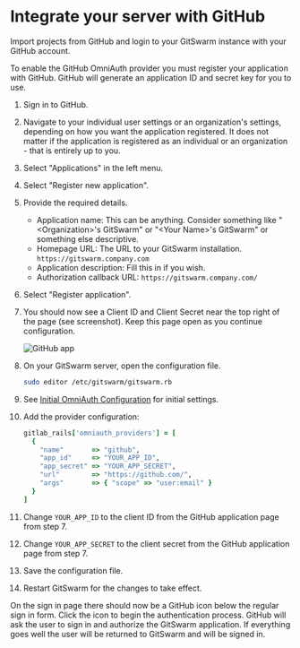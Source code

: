 # Integrate your server with GitHub

Import projects from GitHub and login to your GitSwarm instance with your
GitHub account.

To enable the GitHub OmniAuth provider you must register your application
with GitHub. GitHub will generate an application ID and secret key for you
to use.

1.  Sign in to GitHub.

1.  Navigate to your individual user settings or an organization's
    settings, depending on how you want the application registered. It does
    not matter if the application is registered as an individual or an
    organization - that is entirely up to you.

1.  Select "Applications" in the left menu.

1.  Select "Register new application".

1.  Provide the required details.
    - Application name: This can be anything. Consider something like
      "\<Organization\>'s GitSwarm" or "\<Your Name\>'s GitSwarm" or
      something else descriptive.
    - Homepage URL: The URL to your GitSwarm installation.
      `https://gitswarm.company.com`
    - Application description: Fill this in if you wish.
    - Authorization callback URL: `https://gitswarm.company.com/`
1.  Select "Register application".

1.  You should now see a Client ID and Client Secret near the top right of
    the page (see screenshot). Keep this page open as you continue configuration.

    ![GitHub app](github_app.png)

1.  On your GitSwarm server, open the configuration file.

    ```bash
    sudo editor /etc/gitswarm/gitswarm.rb
    ```

1.  See [Initial OmniAuth
    Configuration](omniauth.md#initial-omniauth-configuration) for initial
    settings.

1.  Add the provider configuration:

    ```ruby
    gitlab_rails['omniauth_providers'] = [
      {
        "name"       => "github",
        "app_id"     => "YOUR_APP_ID",
        "app_secret" => "YOUR_APP_SECRET",
        "url"        => "https://github.com/",
        "args"       => { "scope" => "user:email" }
      }
    ]
    ```

1.  Change `YOUR_APP_ID` to the client ID from the GitHub application page
    from step 7.

1.  Change `YOUR_APP_SECRET` to the client secret from the GitHub
    application page  from step 7.

1.  Save the configuration file.

1.  Restart GitSwarm for the changes to take effect.

On the sign in page there should now be a GitHub icon below the regular
sign in form. Click the icon to begin the authentication process. GitHub
will ask the user to sign in and authorize the GitSwarm application. If
everything goes well the user will be returned to GitSwarm and will be
signed in.
